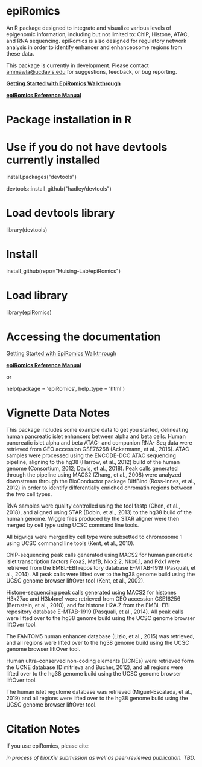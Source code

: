 # epiRomics
An R package designed to integrate and visualize various levels of epigenomic information, including but not limited to: ChIP, Histone, ATAC, and RNA sequencing. epiRomics is also designed for regulatory network analysis in order to identify enhancer and enhanceosome regions from these data. 

This package is currently in development. Please contact <ammawla@ucdavis.edu> for suggestions, feedback, or bug reporting.

[**Getting Started with EpiRomics Walkthrough**](https://github.com/Huising-Lab/epiRomics/blob/main/vignettes/Getting%20Started%20with%20EpiRomics.pdf)

[**epiRomics Reference Manual**](https://github.com/Huising-Lab/epiRomics/blob/main/doc/epiRomics_0.1.2%20Reference%20Manual.pdf)

# Package installation in R

# Use if you do not have devtools currently installed
install.packages("devtools")

devtools::install_github("hadley/devtools")

# Load devtools library
library(devtools)

# Install 

install_github(repo="Huising-Lab/epiRomics")


# Load library

library(epiRomics)

# Accessing the documentation

[Getting Started with EpiRomics Walkthrough](https://github.com/Huising-Lab/epiRomics/blob/main/vignettes/Getting%20Started%20with%20EpiRomics.pdf)

[**epiRomics Reference Manual**](https://github.com/Huising-Lab/epiRomics/blob/main/doc/epiRomics_0.1.2%20Reference%20Manual.pdf)

or

help(package = 'epiRomics', help_type = 'html')


# Vignette Data Notes

This package includes some example data to get you started, delineating human pancreatic islet enhancers between alpha and beta cells. Human pancreatic islet alpha and beta ATAC- and companion RNA- Seq data were retrieved from GEO accession GSE76268 (Ackermann, et al., 2016). ATAC samples were processed using the ENCODE-DCC ATAC sequencing pipeline, aligning to the hg38 (Harrow, et al., 2012) build of the human genome (Consortium, 2012; Davis, et al., 2018). Peak calls generated through the pipeline using MACS2 (Zhang, et al., 2008) were analyzed downstream through the BioConductor package DiffBind (Ross-Innes, et al., 2012) in order to identify differentially enriched chromatin regions between the two cell types. 

RNA samples were quality controlled using the tool fastp (Chen, et al., 2018), and aligned using STAR (Dobin, et al., 2013) to the hg38 build of the human genome. Wiggle files produced by the STAR aligner were then merged by cell type using UCSC command line tools. 

All bigwigs were merged by cell type were subsetted to chromosome 1 using UCSC command line tools (Kent, et al., 2010). 

ChIP-sequencing peak calls generated using MACS2 for human pancreatic islet transcription factors Foxa2, MafB, Nkx2.2, Nkx6.1, and Pdx1 were retrieved from the EMBL-EBI repository database E-MTAB-1919 (Pasquali, et al., 2014). All peak calls were lifted over to the hg38 genome build using the UCSC genome browser liftOver tool (Kent, et al., 2002). 

Histone-sequencing peak calls generated using MACS2 for histones H3k27ac and H3k4me1 were retrieved from GEO accession GSE16256 (Bernstein, et al., 2010), and for histone H2A.Z from the EMBL-EBI repository database E-MTAB-1919 (Pasquali, et al., 2014). All peak calls were lifted over to the hg38 genome build using the UCSC genome browser liftOver tool. 


The FANTOM5 human enhancer database (Lizio, et al., 2015) was retrieved, and all regions were lifted over to the hg38 genome build using the UCSC genome browser liftOver tool. 

Human ultra-conserved non-coding elements (UCNEs) were retrieved form the UCNE database (Dimitrieva and Bucher, 2012), and all regions were lifted over to the hg38 genome build using the UCSC genome browser liftOver tool.

The human islet regulome database was retrieved (Miguel-Escalada, et al., 2019) and all regions were lifted over to the hg38 genome build using the UCSC genome browser liftOver tool.



# Citation Notes
If you use epiRomics, please cite: 

*in process of biorXiv submission as well as peer-reviewed publication. TBD.*
  
  

